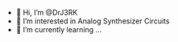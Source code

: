 - 👋 Hi, I’m @DrJ3RK
- 👀 I’m interested in Analog Synthesizer Circuits
- 🌱 I’m currently learning ...


<!---
DrJ3RK/DrJ3RK is a ✨ special ✨ repository because its `README.md` (this file) appears on your GitHub profile.
You can click the Preview link to take a look at your changes.
--->
